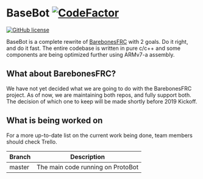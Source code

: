 # BaseBot [![CodeFactor](https://www.codefactor.io/repository/github/frc5024/basebot/badge)](https://www.codefactor.io/repository/github/frc5024/basebot)
[![GitHub license](https://img.shields.io/github/license/frc5024/BaseBot.svg)](https://github.com/frc5024/BaseBot/blob/master/LICENSE)

BaseBot is a complete rewrite of [BarebonesFRC](https://github.com/ewpratten/barebonesfrc) with 2 goals. Do it right, and do it fast. The entire codebase is written in pure c/c++ and some components are being optimized further using ARMv7-a assembly.

## What about BarebonesFRC?
We have not yet decided what we are going to do with the BarebonesFRC project. As of now, we are maintaining both repos, and fully support both. The decision of which one to keep will be made shortly before 2019 Kickoff.

## What is being worked on
For a more up-to-date list on the current work being done, team members should check Trello.

| Branch | Description |
| -- | -- |
| master | The main code running on ProtoBot |
